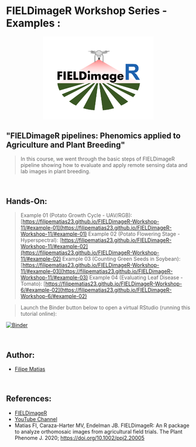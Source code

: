 # FIELDimageR Workshop Series - Examples : 

<p align="center">
<a href="https://github.com/OpenDroneMap/FIELDimageR"><img src="https://raw.githubusercontent.com/filipematias23/images/master/readme/FIELDimageR.jpg" width=60% height=60% title="Watch the video"></a>
</p>

## "FIELDimageR pipelines: Phenomics applied to Agriculture and Plant Breeding"

> In this course, we went through the basic steps of FIELDimageR pipeline showing how to evaluate and apply remote sensing data and lab images in plant breeding. 

<br />

## Hands-On:

> Example 01 (Potato Growth Cycle - UAV/RGB): [https://filipematias23.github.io/FIELDimageR-Workshop-11/#example-01](https://filipematias23.github.io/FIELDimageR-Workshop-11/#example-01)
> Example 02 (Potato Flowering Stage - Hyperspectral): [https://filipematias23.github.io/FIELDimageR-Workshop-11/#example-02](https://filipematias23.github.io/FIELDimageR-Workshop-11/#example-02)
> Example 03 (Counting Green Seeds in Soybean): [https://filipematias23.github.io/FIELDimageR-Workshop-11/#example-03](https://filipematias23.github.io/FIELDimageR-Workshop-11/#example-03)
> Example 04 (Evaluating Leaf Disease - Tomato): [https://filipematias23.github.io/FIELDimageR-Workshop-6/#example-02](https://filipematias23.github.io/FIELDimageR-Workshop-6/#example-02)

> Launch the Binder button below to open a virtual RStudio (running this tutorial online):

[![Binder](https://mybinder.org/badge_logo.svg)](https://mybinder.org/v2/gh/filipematias23/FIELDimageR-Workshop-Examples.git/master?urlpath=rstudio)

<br />

## Author: 
* [Filipe Matias](https://github.com/filipematias23)

<br />

## References:
* [FIELDimageR](https://github.com/OpenDroneMap/FIELDimageR)
* [YouTube Channel](https://www.youtube.com/channel/UCeOLCtHrnh2tOosDdRobe8g?view_as=subscriber)
* Matias FI, Caraza-Harter MV, Endelman JB. FIELDimageR: An R package to analyze orthomosaic images from agricultural field trials. The Plant Phenome J. 2020; https://doi.org/10.1002/ppj2.20005



